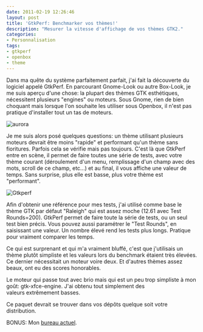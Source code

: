 ```yaml
---
date: 2011-02-19 12:26:46
layout: post
title: 'GtkPerf: Benchmarker vos thèmes!'
description: "Mesurer la vitesse d'affichage de vos thèmes GTK2."
categories:
- Personnalisation
tags:
- gtkperf
- openbox
- theme
---
```


Dans ma quête du système parfaitement parfait, j'ai fait la découverte du logiciel appelé GtkPerf. En parcourant Gnome-Look ou autre Box-Look, je me suis aperçu d'une chose: la plupart des thèmes GTK esthétiques, nécessitent plusieurs "engines" ou moteurs. Sous Gnome, rien de bien choquant mais lorsque l'on souhaite les utiliser sous Openbox, il n'est pas pratique d'installer tout un tas de moteurs.

<!-- more -->

<img class="imgcenter" alt="aurora" src="http://linuxien.legtux.org/uploads/images/2011/02/auroraengine.png">

Je me suis alors posé quelques questions: un thème utilisant plusieurs moteurs devrait être moins "rapide" et performant qu'un thème sans fioritures. Parfois cela se vérifie mais pas toujours. C'est là que GtkPerf entre en scène, il permet de faire toutes une série de tests, avec votre thème courant (déroulement d'un menu, remplissage d'un champ avec des mots, scroll de ce champ, etc...) et au final, il vous affiche une valeur de temps. Sans surprise, plus elle est basse, plus votre thème est "performant".

<img class="imgcenter" alt="Gtkperf" src="http://linuxien.legtux.org/uploads/images/2011/02/gtkperf.png">

Afin d'obtenir une référence pour mes tests, j'ai utilisé comme base le thème GTK par défaut "Raleigh" qui est assez moche (12.61 avec Test Rounds=200). GtkPerf permet de faire toute la série de tests, ou un seul test bien précis. Vous pouvez aussi paramétrer le "Test Rounds", en saisissant une valeur. Un nombre élevé rend les tests plus longs. Pratique pour vraiment comparer les temps.

Ce qui est surprenant et qui m'a vraiment bluffé, c'est que j'utilisais un thème plutôt simpliste et les valeurs lors du benchmark étaient très élevées. Ce dernier nécessitait un moteur voire deux. Et d'autres thèmes assez beaux, ont eu des scores honorables.

Le moteur qui passe tout avec brio mais qui est un peu trop simpliste à mon goût: gtk-xfce-engine. J'ai obtenu tout simplement des valeurs extrêmement basses.

Ce paquet devrait se trouver dans vos dépôts quelque soit votre distribution.

BONUS: Mon [bureau actuel](http://forum.ubuntu-fr.org/viewtopic.php?pid=4003393#p4003393).

